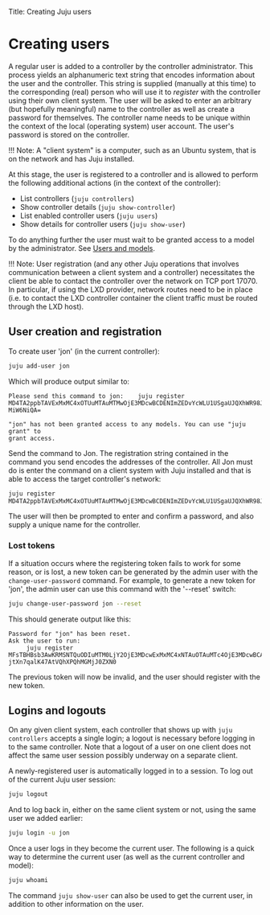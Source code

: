 Title: Creating Juju users


# Creating users

A regular user is added to a controller by the controller administrator. This
process yields an alphanumeric text string that encodes information about the
user and the controller. This string is supplied (manually at this time) to the
corresponding (real) person who will use it to *register* with the controller
using their own client system. The user will be asked to enter an arbitrary
(but hopefully meaningful) name to the controller as well as create a password
for themselves. The controller name needs to be unique within the context of
the local (operating system) user account. The user's password is stored on the
controller.

!!! Note:
    A "client system" is a computer, such as an Ubuntu system, that is on
    the network and has Juju installed.

At this stage, the user is registered to a controller and is allowed to perform
the following additional actions (in the context of the controller):

 - List controllers (`juju controllers`)
 - Show controller details (`juju show-controller`)
 - List enabled controller users (`juju users`)
 - Show details for controller users (`juju show-user`)

To do anything further the user must wait to be granted access to a model by
the administrator. See [Users and models](./users-models.html).

!!! Note:
    User registration (and any other Juju operations that involves
    communication between a client system and a controller) necessitates the client
    be able to contact the controller over the network on TCP port 17070. In
    particular, if using the LXD provider, network routes need to be in place (i.e.
    to contact the LXD controller container the client traffic must be routed
    through the LXD host).


## User creation and registration

To create user 'jon' (in the current controller):

```bash
juju add-user jon
```

Which will produce output similar to:

```no-highlight
Please send this command to jon:    juju register
MD4TA2ppbTAVExMxMC4xOTUuMTAuMTMwOjE3MDcwBCDENImZEDvYcWLU1USgaUJQXhWR98JNLWcbS0-MiW6NiQA=

"jon" has not been granted access to any models. You can use "juju grant" to
grant access.
```

Send the command to Jon. The registration string contained in the command you
send encodes the addresses of the controller. All Jon must do is enter the
command on a client system with Juju installed and that is able to access the
target controller's network:

```bash
juju register
MD4TA2ppbTAVExMxMC4xOTUuMTAuMTMwOjE3MDcwBCDENImZEDvYcWLU1USgaUJQXhWR98JNLWcbS0-MiW6NiQA=
```

The user will then be prompted to enter and confirm a password, and also supply a unique name for the controller.

### Lost tokens

If a situation occurs where the registering token fails to work for some reason, or is
lost, a new token can be generated by the admin user with the `change-user-password` command.
For example, to generate a new token for 'jon', the admin user can use this command with the '--reset' switch:

```bash
juju change-user-password jon --reset
```
This should generate output like this:

```
Password for "jon" has been reset.
Ask the user to run:
     juju register MFsTBHBsb3AwKRMSNTQuODIuMTM0LjY2OjE3MDcwExMxMC4xNTAuOTAuMTc4OjE3MDcwBCAE0XRp7xXV9AMRpK9L89nWn-jtXn7qalK47AtVQhXPQhMGMjJ0ZXN0
```

The previous token will now be invalid, and the user should register with
the new token.

## Logins and logouts

On any given client system, each controller that shows up with
`juju controllers` accepts a single login; a logout is necessary before
logging in to the same controller. Note that a logout of a user on one client
does not affect the same user session possibly underway on a separate client.

A newly-registered user is automatically logged in to a session. To log out of
the current Juju user session:

```bash
juju logout
```

And to log back in, either on the same client system or not, using the same
user we added earlier:

```bash
juju login -u jon
```

Once a user logs in they become the current user. The following is a quick way
to determine the current user (as well as the current controller and model):

```bash
juju whoami
```

The command `juju show-user` can also be used to get the current user, in
addition to other information on the user.


